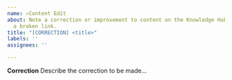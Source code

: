 ```yaml
---
name: ✍Content Edit
about: Note a correction or improvement to content on the Knowledge Hub, or report
  a broken link.
title: "[CORRECTION] <title>"
labels: ''
assignees: ''

---
```


**Correction**
Describe the correction to be made...
